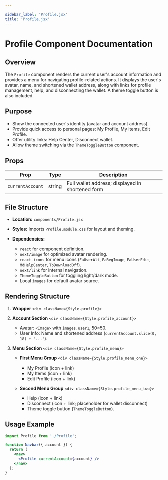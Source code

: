 ```yaml
---

sidebar_label: 'Profile.jsx'
title: 'Profile.jsx'
---
```


# Profile Component Documentation

## Overview

The `Profile` component renders the current user's account information and provides a menu for navigating profile-related actions. It displays the user's avatar, name, and shortened wallet address, along with links for profile management, help, and disconnecting the wallet. A theme toggle button is also included.

## Purpose

* Show the connected user's identity (avatar and account address).
* Provide quick access to personal pages: My Profile, My Items, Edit Profile.
* Offer utility links: Help Center, Disconnect wallet.
* Allow theme switching via the `ThemeToggleButton` component.

## Props

| Prop             | Type   | Description                                      |
| ---------------- | ------ | ------------------------------------------------ |
| `currentAccount` | string | Full wallet address; displayed in shortened form |

## File Structure

* **Location:** `components/Profile.jsx`
* **Styles:** Imports `Profile.module.css` for layout and theming.
* **Dependencies:**

  * `react` for component definition.
  * `next/image` for optimized avatar rendering.
  * `react-icons` for menu icons (`FaUserAlt`, `FaRegImage`, `FaUserEdit`, `MdHelpCenter`, `TbDownloadOff`).
  * `next/link` for internal navigation.
  * `ThemeToggleButton` for toggling light/dark mode.
  * Local `images` for default avatar source.

## Rendering Structure

1. **Wrapper** `<div className={Style.profile}>`
2. **Account Section** `<div className={Style.profile_account}>`

   * Avatar: `<Image>` with `images.user1`, 50×50.
   * User Info: Name and shortened address (`currentAccount.slice(0, 18) + '...'`).
3. **Menu Section** `<div className={Style.profile_menu}>`

   * **First Menu Group** `<div className={Style.profile_menu_one}>`

     * My Profile (icon + link)
     * My Items (icon + link)
     * Edit Profile (icon + link)
   * **Second Menu Group** `<div className={Style.profile_menu_two}>`

     * Help (icon + link)
     * Disconnect (icon + link; placeholder for wallet disconnect)
     * Theme toggle button (`ThemeToggleButton`).

## Usage Example

```jsx
import Profile from './Profile';

function Navbar({ account }) {
  return (
    <nav>
      <Profile currentAccount={account} />
    </nav>
  );
}
```

